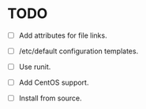 TODO
====

* [ ] Add attributes for file links.
* [ ] /etc/default configuration templates.

* [ ] Use runit.
* [ ] Add CentOS support.
* [ ] Install from source.
